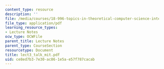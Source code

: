```yaml
---
content_type: resource
description: ''
file: /media/courses/18-996-topics-in-theoretical-computer-science-internet-research-problems-spring-2002/ce8ed7b37e30ac861e5ae57f787cacab_lect3_talk_mit.pdf
file_type: application/pdf
learning_resource_types:
- Lecture Notes
ocw_type: OCWFile
parent_title: Lecture Notes
parent_type: CourseSection
resourcetype: Document
title: lect3_talk_mit.pdf
uid: ce8ed7b3-7e30-ac86-1e5a-e57f787cacab
---
```

